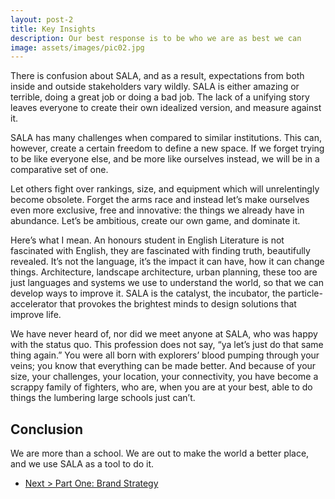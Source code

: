 ```yaml
---
layout: post-2
title: Key Insights
description: Our best response is to be who we are as best we can
image: assets/images/pic02.jpg
---
```


There is confusion about SALA, and as a result, expectations from both inside and outside stakeholders vary wildly. SALA is either amazing or terrible, doing a great job or doing a bad job. The lack of a unifying story leaves everyone to create their own idealized version, and measure against it. 

SALA has many challenges when compared to similar institutions. This can, however, create a certain freedom to define a new space. If we forget trying to be like everyone else, and be more like ourselves instead, we will be in a comparative set of one. 

Let others fight over rankings, size, and equipment which will unrelentingly become obsolete. Forget the arms race and instead let’s make ourselves even more exclusive, free and innovative: the things we already have in abundance. Let’s be ambitious, create our own game, and dominate it.  

Here’s what I mean. An honours student in English Literature is not fascinated with English, they are fascinated with finding truth, beautifully revealed. It’s not the language, it’s the impact it can have, how it can change things. Architecture, landscape architecture, urban planning, these too are just languages and systems we use to  understand the world, so that we can develop ways to improve it. SALA is the catalyst, the incubator, the particle-accelerator that provokes the brightest minds to design solutions that improve life. 

We have never heard of, nor did we meet anyone at SALA, who was happy with the status quo. This profession does not say, “ya let’s just do that same thing again.” You were all born with explorers’ blood pumping through your veins; you know that everything can be made better. And because of your size, your challenges, your location, your connectivity, you have become a scrappy family of fighters, who are, when you are at your best, able to do things the lumbering large schools just can’t.

<h2>Conclusion</h2>
We are more than a school. We are out to make the world a better place, and we use SALA as a tool to do it.

<br>

<ul class="actions">
	<li><a href="{{ "/2016/08/23/magna.html" | prepend: site.baseurl }}" class="button special">Next > Part One: Brand Strategy</a></li>
</ul>